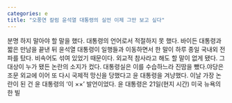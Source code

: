 ```yaml
---
categories: e
title: "오풍연 칼럼 윤석열 대통령의 실언 이제 그만 보고 싶다"
---
```

분명 하지 말아야 할 말을 했다. 대통령의 언어로서 적절하지 못 했다. 바이든 대통령과 짧은 만남을 끝낸 뒤 윤석열 대통령이 일행들과 이동하면서 한 말이 하루 종일 국내외 전파를 탔다. 비속어도 섞여 있었기 때문이다. 외교적 참사라고 해도 할 말이 없게 됐다. 그 대상이 누가 됐든 논란의 소지가 컸다. 대통령실은 이를 수습하느라 진땀을 뺐다.야당은 조문 외교에 이어 또 다시 국제적 망신을 당했다고 윤 대통령을 겨냥했다. 이날 가장 논란이 된 건 윤 대통령의 ‘이 ××’ 발언이었다. 윤 대통령은 21일(현지 시간) 미국 뉴욕의 한 빌